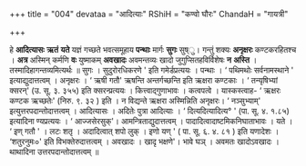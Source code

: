 +++
title = "004"
devataa = "आदित्याः"
RShiH = "कण्वो घौरः"
ChandaH = "गायत्री"

+++


हे **आदित्यासः** **ऋतं** **यते** यज्ञं गच्छते भवत्समूहाय **पन्थाः** मार्गः **सुगः** सुष्ु। गन्तुं शक्यः **अनृक्षरः** कण्टकरहितश्च । **अत्र** अस्मिन् कर्मणि **वः** युष्माकम् **अवखादः** अवमन्तव्यः खादो जुगुप्सितहविर्विशेषः **न** **अस्ति** । तस्मादिहागन्तव्यमित्यर्थः ॥ सुगः । सुदुरोरधिकरणे ' इति गमेर्डप्रत्ययः । पन्थाः ।  ‘ पथिमथोः सर्वनामस्थाने ' इत्याद्युदात्तत्वम् । अनृक्षरः ।  ‘ ऋषी गतौ' ऋषन्ति अन्तर्गच्छन्ति इति ऋक्षरा कण्टकाः ।  ‘ तन्यृषिभ्यां क्सरन्' (उ. सू. ३. ३५५) इति क्सरन्प्रत्ययः । कित्त्वाद्गुणाभावः । कत्वपत्वे । यास्कस्त्वाह- ‘ ऋक्षरः कण्टक ऋच्छतेः' (निरु. ९. ३२ ) इति । न विद्यन्ते ऋक्षरा अस्मिन्निति अनृक्षरः।  ‘ नञ्सुभ्याम्' इत्युत्तरपदान्तोदात्तत्वम् । आदित्यासः । अदितेः पुत्रा आदित्याः ।  ‘ दित्यदित्यादित्य° ' (पा. सू. ४. १.८५) इत्यादिना ण्यप्रत्ययः ।  ‘ आज्जसेरसुक्'। आमन्त्रिताद्युदात्तत्वम् । पादादित्वादाष्टमिकनिघाताभावः । यते ।  ‘ इण् गतौ ' । लटः शतृ । अदादित्वात् शपो लुक् । इणो यण् ' ( पा. सू. ६. ४. ८१ ) इति यणादेशः । ‘शतुरनुमः०' इति विभक्तेरुदात्तत्वम् । अवखादः । खादृ भक्षणे'। भावे घञ् । अवमतः खादोऽवखादः । थाथादिना उत्तरपदान्तोदात्तत्वम् ॥